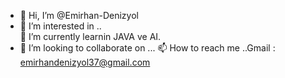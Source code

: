   - 👋 Hi, I’m @Emirhan-Denizyol
- 👀 I’m interested in ..     
 🌱 I’m currently learnin JAVA ve AI. 
- 💞️ I’m looking to collaborate on ... 
 📫 How to reach me ..Gmail : emirhandenizyol37@gmail.com

<!---
Emirhan-Denizyol/Emirhan-Denizyol is a ✨ special ✨ repository because its `README.md` (this file) appears on your GitHub profile.
You can click the Preview link to take a look at your changes.
--->
